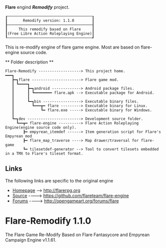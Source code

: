 
**Flare** engind **_Remodify_** project.
```
┎──────────────────────────────────────┒
┃       Remodify version: 1.1.0        ┃
┠──────────────────────────────────────┨
┃     This remodify based on Flare     ┃
┃(Free Libre Action Roleplaying Engine)┃
┖──────────────────────────────────────┛
```
  This is re-modify engine of flare game engine. Most are based on flare-engine source code.

** Folder description **
```
Flare-Remodify -------------------> This project home.
━━━┓
   ┣━┓flare ----------------------> Flare game mod.
   ┃ ┗━━━━┓
   ┃      ┣━┓android -------------> Android package files.
   ┃      ┃ ┗━━━━━━━━ flare.apk --> Executable package for Android.
   ┃      ┃
   ┃      ┗━┓bin -----------------> Executable binary files.
   ┃        ┗━━━┳━ flare ---------> Executable binary for Linux.
   ┃            ┗━ flare.exe -----> Executable binary for Windows.
   ┃
   ┗━┓dev ------------------------> Development source folder.
     ┗━━┳━ flare-engine ----------> Flare Action Roleplaying Engine(engine source code only).
        ┣━ empyrean_itemdef ------> Item generation script for Flare's Empyrean mod
        ┣━ flare_map_traverse ----> Map drawer/traversal for flare-game
        ┗━ tilesetdef-generator --> Tool to convert tilesets embedded in a TMX to Flare's tileset format.
```
## Links

The following links are specific to the original engine

* [Homepage](http://flarerpg.org) --> http://flarerpg.org
* [Source](https://github.com/flareteam/flare-engine) ----> https://github.com/flareteam/flare-engine
* [Forums](http://opengameart.org/forums/flare) ----> http://opengameart.org/forums/flare

# Flare-Remodify 1.1.0
The Flare Game Re-Modify Based on Flare Fantasycore and Empyrean Campaign Engine v1.1.61.
